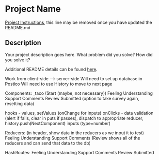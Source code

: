 # Project Name

[Project Instructions](./INSTRUCTIONS.md), this line may be removed once you have updated the README.md

## Description

Your project description goes here. What problem did you solve? How did you solve it?

Additional README details can be found [here](https://github.com/PrimeAcademy/readme-template/blob/master/README.md).

Work from client-side --> server-side
Will need to set up database in Postico
Will need to use History to move to next page

Components:
_taco
(Start (maybe, not necessary))
Feeling
Understanding
Support
Comments
Review
Submitted (option to take survey again, resetting data)

hooks - values, setValues (onChange for inputs)
onClicks - data validation (alert if fails, clear in puts if passes), dispatch to appropriate reducer, history.push(NextComponent)
inputs (type=number)

Reducers: (in header, show data in the reducers as we input it to test)
Feeling
Understanding
Support
Comments
(Review shows all of the reducers and can send that data to the db)

HashRoutes:
Feeling
Understanding
Support
Comments
Review
Submitted

